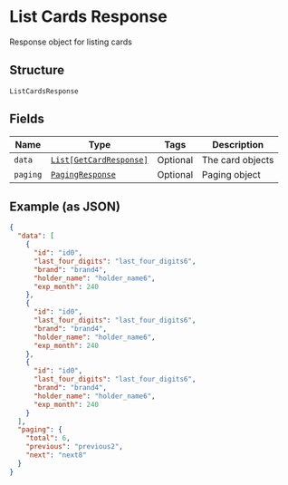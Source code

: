 
# List Cards Response

Response object for listing cards

## Structure

`ListCardsResponse`

## Fields

| Name | Type | Tags | Description |
|  --- | --- | --- | --- |
| `data` | [`List[GetCardResponse]`](../../doc/models/get-card-response.md) | Optional | The card objects |
| `paging` | [`PagingResponse`](../../doc/models/paging-response.md) | Optional | Paging object |

## Example (as JSON)

```json
{
  "data": [
    {
      "id": "id0",
      "last_four_digits": "last_four_digits6",
      "brand": "brand4",
      "holder_name": "holder_name6",
      "exp_month": 240
    },
    {
      "id": "id0",
      "last_four_digits": "last_four_digits6",
      "brand": "brand4",
      "holder_name": "holder_name6",
      "exp_month": 240
    },
    {
      "id": "id0",
      "last_four_digits": "last_four_digits6",
      "brand": "brand4",
      "holder_name": "holder_name6",
      "exp_month": 240
    }
  ],
  "paging": {
    "total": 6,
    "previous": "previous2",
    "next": "next8"
  }
}
```


